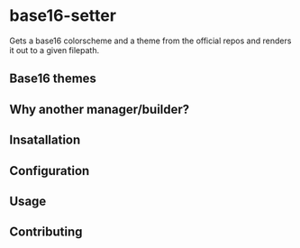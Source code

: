 # base16-setter

Gets a base16 colorscheme and a theme from the official repos and renders it out to a given filepath.
## Base16 themes
## Why another manager/builder?
## Insatallation
## Configuration
## Usage
## Contributing

